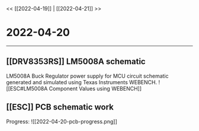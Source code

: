 
<< [[2022-04-19]] | [[2022-04-21]] >>
# 2022-04-20
---

## [[DRV8353RS]] LM5008A schematic 
LM5008A Buck Regulator power supply for MCU circuit schematic generated and simulated using Texas Instruments WEBENCH.
![[ESC#LM5008A Component Values using WEBENCH]]

## [[ESC]] PCB schematic work
Progress:
![[2022-04-20-pcb-progress.png]]


